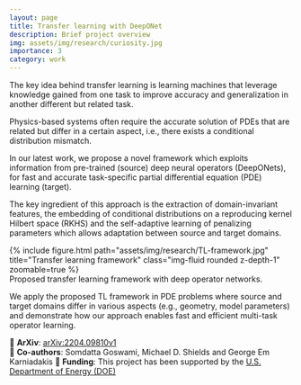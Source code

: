 ```yaml
---
layout: page
title: Transfer learning with DeepONet
description: Brief project overview
img: assets/img/research/curiosity.jpg
importance: 3
category: work
---
```


The key idea behind transfer learning is learning machines that leverage knowledge gained from one task to improve accuracy and generalization in another different but related task.

Physics-based systems often require the accurate solution of PDEs that are related but differ in a certain aspect, i.e., there exists a conditional distribution mismatch.

In our latest work, we propose a novel framework which exploits information from pre-trained (source) deep neural operators (DeepONets), for fast and accurate task-specific partial differential equation (PDE) learning (target).

The key ingredient of this approach is the extraction of domain-invariant features, the embedding of conditional distributions on a reproducing kernel Hilbert space (RKHS) and the self-adaptive learning of penalizing parameters which allows adaptation between source and target domains. 

<div class="row justify-content-sm-center">
    <div class="col-sm-4 mt-3 mt-md-0">
        {% include figure.html path="assets/img/research/TL-framework.jpg" title="Transfer learning framework" class="img-fluid rounded z-depth-1" zoomable=true %}
    </div>
</div>
<div class="caption">
    Proposed transfer learning framework with deep operator networks. 
</div>

We apply the proposed TL framework in PDE problems where source and target domains differ in various aspects (e.g., geometry, model parameters) and demonstrate how our approach enables fast and efficient multi-task operator learning.


:paperclip: **ArXiv**: [arXiv:2204.09810v1](https://arxiv.org/abs/2204.09810)  
:raised_hands: **Co-authors**: Somdatta Goswami, Michael D. Shields and George Em Karniadakis 
:microscope: **Funding**: This project has been supported by the [U.S. Department of Energy (DOE)](https://www.energy.gov/)  

